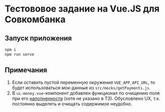 # Тестововое задание на Vue.JS для Совкомбанка

## Запуск приложения

```sh
npm i
npm run serve
```

## Примечания

1. Если оставить пустой переменную окружения `VUE_APP_API_URL`, то будет использоваться мок-данные из `src/mocks/getPayments.js`.
2. В `ui-money.vue`-компонент добавлен функционал по очищению поля при его <ins>наполненности</ins> (хотя не указано в ТЗ). Обусловлено UX, т.к. постоянно выделять и очищать содержимое неудобно.